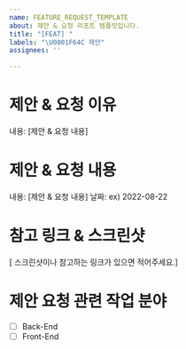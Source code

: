 ```yaml
---
name: FEATURE_REQUEST_TEMPLATE
about: 제안 & 요청 리포트 템플릿입니다.
title: "[FEAT] "
labels: "\U0001F64C 제안"
assignees: ''

---
```


# 제안 & 요청 이유

내용: [제안 & 요청 내용]

# 제안 & 요청 내용

내용: [제안 & 요청 내용]
날짜: ex) 2022-08-22

# 참고 링크 & 스크린샷

[ 스크린샷이나 참고하는 링크가 있으면 적어주세요.]

# 제안 요청 관련 작업 분야
- [ ] Back-End
- [ ] Front-End
